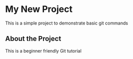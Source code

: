 # My New Project

This is a simple project to demonstrate basic git commands

## About the Project

This is a beginner friendly Git tutorial
